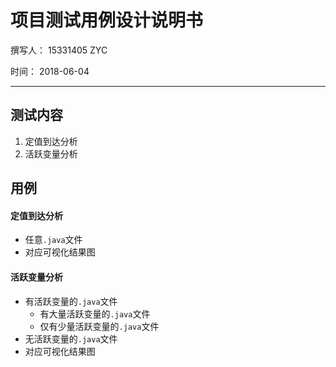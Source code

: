 # 项目测试用例设计说明书

撰写人： 15331405 ZYC

时间： 2018-06-04

---

## 测试内容

1. 定值到达分析
2. 活跃变量分析

## 用例

#### 定值到达分析
- 任意`.java`文件
- 对应可视化结果图

#### 活跃变量分析
- 有活跃变量的`.java`文件
	- 有大量活跃变量的`.java`文件
	- 仅有少量活跃变量的`.java`文件
- 无活跃变量的`.java`文件
- 对应可视化结果图